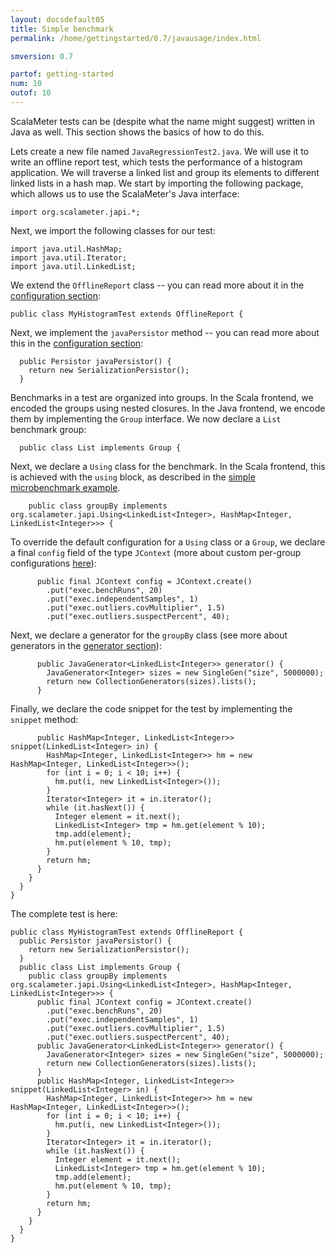 ```yaml
---
layout: docsdefault05
title: Simple benchmark
permalink: /home/gettingstarted/0.7/javausage/index.html

smversion: 0.7

partof: getting-started
num: 10
outof: 10
---
```


ScalaMeter tests can be (despite what the name might suggest) written in Java as well.
This section shows the basics of how to do this.

Lets create a new file named `JavaRegressionTest2.java`.
We will use it to write an offline report test, which tests the performance of a histogram application.
We will traverse a linked list and group its elements to different linked lists in a hash map.
We start by importing the following package, which allows us to use the ScalaMeter's Java interface:

    import org.scalameter.japi.*;

Next, we import the following classes for our test:

    import java.util.HashMap;
    import java.util.Iterator;
    import java.util.LinkedList;

We extend the `OfflineReport` class -- you can read more about it in the [configuration section](/home/gettingstarted/0.7/configuration/index.html):

    public class MyHistogramTest extends OfflineReport {

Next, we implement the `javaPersistor` method -- you can read more about this in the [configuration section](/home/gettingstarted/0.7/configuration/index.html):

      public Persistor javaPersistor() {
        return new SerializationPersistor();
      }

Benchmarks in a test are organized into groups.
In the Scala frontend, we encoded the groups using nested closures.
In the Java frontend, we encode them by implementing the `Group` interface.
We now declare a `List` benchmark group:

      public class List implements Group {

Next, we declare a `Using` class for the benchmark.
In the Scala frontend, this is achieved with the `using` block, as described in the [simple microbenchmark example](/home/gettingstarted/0.7/simplemicrobenchmark/index.html).

        public class groupBy implements org.scalameter.japi.Using<LinkedList<Integer>, HashMap<Integer, LinkedList<Integer>>> {

To override the default configuration for a `Using` class or a `Group`,
we declare a final `config` field of the type `JContext` (more about custom per-group configurations [here](/home/gettingstarted/0.7/configuration/index.html)):

          public final JContext config = JContext.create()
            .put("exec.benchRuns", 20)
            .put("exec.independentSamples", 1)
            .put("exec.outliers.covMultiplier", 1.5)
            .put("exec.outliers.suspectPercent", 40);

Next, we declare a generator for the `groupBy` class (see more about generators in the [generator section](/home/gettingstarted/0.7/generators/index.html)):

          public JavaGenerator<LinkedList<Integer>> generator() {
            JavaGenerator<Integer> sizes = new SingleGen("size", 5000000);
            return new CollectionGenerators(sizes).lists();
          }

Finally, we declare the code snippet for the test by implementing the `snippet` method:

          public HashMap<Integer, LinkedList<Integer>> snippet(LinkedList<Integer> in) {
            HashMap<Integer, LinkedList<Integer>> hm = new HashMap<Integer, LinkedList<Integer>>();
            for (int i = 0; i < 10; i++) {
              hm.put(i, new LinkedList<Integer>());
            }
            Iterator<Integer> it = in.iterator();
            while (it.hasNext()) {
              Integer element = it.next();
              LinkedList<Integer> tmp = hm.get(element % 10);
              tmp.add(element);
              hm.put(element % 10, tmp);
            }
            return hm;
          }
        }
      }
    }

The complete test is here:

    public class MyHistogramTest extends OfflineReport {
      public Persistor javaPersistor() {
        return new SerializationPersistor();
      }
      public class List implements Group {
        public class groupBy implements org.scalameter.japi.Using<LinkedList<Integer>, HashMap<Integer, LinkedList<Integer>>> {
          public final JContext config = JContext.create()
            .put("exec.benchRuns", 20)
            .put("exec.independentSamples", 1)
            .put("exec.outliers.covMultiplier", 1.5)
            .put("exec.outliers.suspectPercent", 40);
          public JavaGenerator<LinkedList<Integer>> generator() {
            JavaGenerator<Integer> sizes = new SingleGen("size", 5000000);
            return new CollectionGenerators(sizes).lists();
          }
          public HashMap<Integer, LinkedList<Integer>> snippet(LinkedList<Integer> in) {
            HashMap<Integer, LinkedList<Integer>> hm = new HashMap<Integer, LinkedList<Integer>>();
            for (int i = 0; i < 10; i++) {
              hm.put(i, new LinkedList<Integer>());
            }
            Iterator<Integer> it = in.iterator();
            while (it.hasNext()) {
              Integer element = it.next();
              LinkedList<Integer> tmp = hm.get(element % 10);
              tmp.add(element);
              hm.put(element % 10, tmp);
            }
            return hm;
          }
        }
      }
    }

